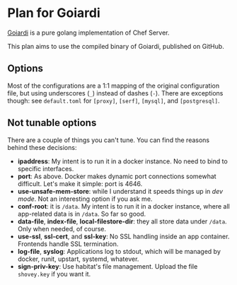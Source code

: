 # Plan for Goiardi

[Goiardi](https://goiardi.gl/) is a pure golang implementation of Chef Server.

This plan aims to use the compiled binary of Goiardi, published on GitHub.

## Options

Most of the configurations are a 1:1 mapping of the original configuration file, but using underscores (`_`) instead of dashes (`-`). There are exceptions though: see `default.toml` for `[proxy]`, `[serf]`, `[mysql]`, and `[postgresql]`.

## Not tunable options

There are a couple of things you can't tune. You can find the reasons behind these decisions:

* **ipaddress**: My intent is to run it in a docker instance. No need to bind to specific interfaces.
* **port**: As above. Docker makes dynamic port connections somewhat difficult. Let's make it simple: port is 4646.
* **use-unsafe-mem-store**: while I understand it speeds things up in *dev mode*. Not an interesting option if you ask me.
* **conf-root**: it is `/data`. My intent is to run it in a docker instance, where all app-related data is in `/data`. So far so good.
* **data-file**, **index-file**, **local-filestore-dir**: they all store data under `/data`. Only when needed, of course.
* **use-ssl**, **ssl-cert**, and **ssl-key**: No SSL handling inside an app container. Frontends handle SSL termination.
* **log-file**, **syslog**: Applications log to stdout, which will be managed by docker, runit, upstart, systemd, whatever.
* **sign-priv-key**: Use habitat's file management. Upload the file `shovey.key` if you want it.
